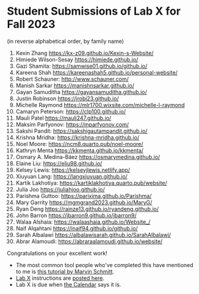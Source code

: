 # Student Submissions of Lab X for Fall 2023

(in reverse alphabetical order, by family name)

1. Kexin Zhang <https://kx-z09.github.io/Kexin-s-Website/>
2. Himiede Wilson-Sesay <https://himiede.github.io/>
3. Gazi Shamita: <https://samwise01.github.io/github.io/>
4. Kareena Shah <https://kareenashah5.github.io/personal-website/>
5. Robert Schauner: <http://www.schauner.com/>
6. Manish Sarkar <https://manishnsarkar.github.io/>
7. Gayan Samuditha <https://gayansamuditha.github.io/>
8. Justin Robinson <https://jrobi23.github.io/>
9. Michelle Raymond <https://mlr1700.wixsite.com/michelle-l-raymond>
10. Camaryn Peterson: <https://clp100.github.io/>
11. Mauli Patel <https://mauli247.github.io/>
12. Maksim Parfyonov: <https://mparfyonov.com/>
13. Sakshi Pandit: <https://sakshigautampandit.github.io/>
14. Krishna Mridha: <https://krishna-mridha.github.io/>
15. Noel Moore: <https://ncm8.quarto.pub/noel-moore/>
16. Kathryn Menta <https://kkmenta.github.io/kkmenta/>
17. Osmary A. Medina-Báez <https://osmarymedina.github.io/>
18. Elaine Liu: <https://eliu98.github.io/>
19. Kelsey Lewis: <https://kelseyjlewis.netlify.app/>
20. Xiuyuan Lang: <https://langxiuyuan.github.io/>
21. Kartik Lakhotiya: <https://kartiklakhotiya.quarto.pub/website/>
22. Julia Joo <https://juliahjoo.github.io/>
23. Parishma Guttoo: <https://parixima.github.io/Parishma/>
24. Mary Garrity <https://mgmgrand2023.github.io/MaryG/>
25. Ryan Deng <https://rainze13.github.io/ryandeng.github.io/>
26. John Barron <https://jbarron9.github.io/jbarron9/>
27. Walaa Alshaia: <https://walaashaia.github.io/Website_/>
28. Naif Alqahtani <https://inaif94.github.io/github.io/>
29. Sarah Albalawi <https://albalawisarah.github.io/SarahAlbalawi/>
30. Abrar Alamoudi: <https://abraraalamoudi.github.io/website/>

Congratulations on your excellent work!

- The most common tool people who've completed this have mentioned to me is [this tutorial by Marvin Schmitt](https://www.marvinschmitt.com/blog/website-tutorial-quarto/).
- [Lab X](https://thomaselove.github.io/431-labX/) instructions are [posted here](https://thomaselove.github.io/431-labX/). 
- Lab X is due when [the Calendar](https://thomaselove.github.io/431-2023/calendar.html) says it is.
